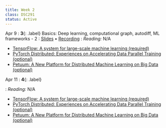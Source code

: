 ```yaml
---
title: Week 2
class: DSC291
status: Active
---
```


Apr 9
: **3**{: .label} Basics: Deep learning, computational graph, autodiff, ML frameworks - 2
  : [Slides](assets/slides/3_autodiff-and-mlsys-overview.pdf) &#8226; [Recording](https://podcast.ucsd.edu/watch/sp24/dsc291_d02)
: *Reading:* N/A
* [TensorFlow: A system for large-scale machine learning (required)](https://arxiv.org/pdf/1605.08695.pdf)
* [PyTorch Distributed: Experiences on Accelerating Data Parallel Training (optional)](https://arxiv.org/pdf/2006.15704.pdf)
* [Petuum: A New Platform for Distributed Machine Learning on Big Data (optional)](https://arxiv.org/pdf/1312.7651.pdf)

Apr 11
: **4**{: .label} 
  <!--: [Slides]() &#8226; [Recording]()-->
: *Reading:* N/A
* [TensorFlow: A system for large-scale machine learning (required)](https://arxiv.org/pdf/1605.08695.pdf)
* [PyTorch Distributed: Experiences on Accelerating Data Parallel Training (optional)](https://arxiv.org/pdf/2006.15704.pdf)
* [Petuum: A New Platform for Distributed Machine Learning on Big Data (optional)](https://arxiv.org/pdf/1312.7651.pdf)
